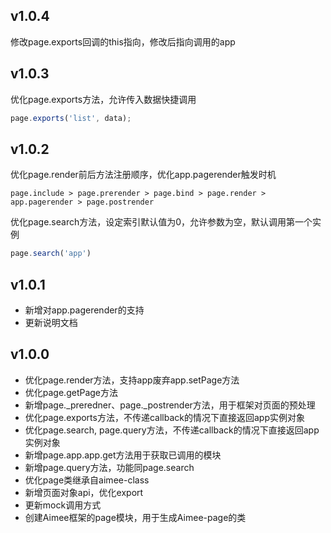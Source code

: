 v1.0.4
---
修改page.exports回调的this指向，修改后指向调用的app

v1.0.3
---
优化page.exports方法，允许传入数据快捷调用
```javascript
page.exports('list', data);
```


v1.0.2
---
优化page.render前后方法注册顺序，优化app.pagerender触发时机  
```
page.include > page.prerender > page.bind > page.render > app.pagerender > page.postrender 
```   
优化page.search方法，设定索引默认值为0，允许参数为空，默认调用第一个实例
```javascript
page.search('app')
```


v1.0.1
---
* 新增对app.pagerender的支持
* 更新说明文档


v1.0.0
---
* 优化page.render方法，支持app废弃app.setPage方法
* 优化page.getPage方法
* 新增page._preredner、page._postrender方法，用于框架对页面的预处理
* 优化page.exports方法，不传递callback的情况下直接返回app实例对象
* 优化page.search,  page.query方法，不传递callback的情况下直接返回app实例对象
* 新增page.app.app.get方法用于获取已调用的模块
* 新增page.query方法，功能同page.search
* 优化page类继承自aimee-class
* 新增页面对象api，优化export
* 更新mock调用方式
* 创建Aimee框架的page模块，用于生成Aimee-page的类